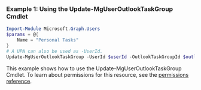 ### Example 1: Using the Update-MgUserOutlookTaskGroup Cmdlet
```powershell
Import-Module Microsoft.Graph.Users
$params = @{
	Name = "Personal Tasks"
}
# A UPN can also be used as -UserId.
Update-MgUserOutlookTaskGroup -UserId $userId -OutlookTaskGroupId $outlookTaskGroupId -BodyParameter $params
```
This example shows how to use the Update-MgUserOutlookTaskGroup Cmdlet.
To learn about permissions for this resource, see the [permissions reference](/graph/permissions-reference).
